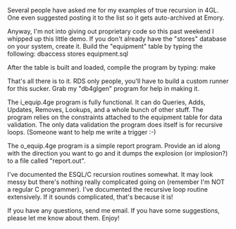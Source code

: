 Several people have asked me for my examples of true recursion in 4GL.  One
even suggested posting it to the list so it gets auto-archived at Emory.

Anyway, I'm not into giving out proprietary code so this past weekend I
whipped up this little demo.  If you don't already have the "stores" database
on your system, create it.  Build the "equipment" table by typing the
following:
  dbaccess stores equipment.sql

After the table is built and loaded, compile the program by typing:
  make

That's all there is to it.  RDS only people, you'll have to build a custom
runner for this sucker.  Grab my "db4glgen" program for help in making it.

The i_equip.4ge program is fully functional.  It can do Queries, Adds,
Updates, Removes, Lookups, and a whole bunch of other stuff.  The program
relies on the constraints attached to the equipment table for data validation.
The only data validation the program does itself is for recursive loops.
(Someone want to help me write a trigger :-)

The o_equip.4ge program is a simple report program.  Provide an id along with
the direction you want to go and it dumps the explosion (or implosion?) to a
file called "report.out".

I've documented the ESQL/C recursion routines somewhat.  It may look messy
but there's nothing really complicated going on (remember I'm NOT a regular C
programmer).  I've documented the recursive loop routine extensively.  If it
sounds complicated, that's because it is!

If you have any questions, send me email.  If you have some suggestions,
please let me know about them.  Enjoy!
